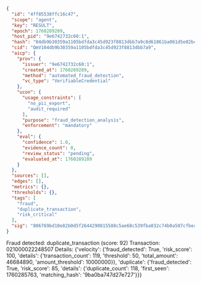```json
{
  "id": "4ff85538ffc16c47",
  "scope": "agent",
  "key": "RESULT",
  "epoch": 1760289289,
  "host_pid": "9e6742732c60:1",
  "hash": "04db9b30359a1105bdfda3c45d923f8813dbb7a9c8d61861ba061d5e02bcb8f8",
  "cid": "QmV104db9b30359a1105bdfda3c45d923f8813dbb7a9",
  "aicp": {
    "prov": {
      "issuer": "9e6742732c60:1",
      "created_at": 1760289289,
      "method": "automated_fraud_detection",
      "vc_type": "VerifiableCredential"
    },
    "ucon": {
      "usage_constraints": [
        "no_pii_export",
        "audit_required"
      ],
      "purpose": "fraud_detection_analysis",
      "enforcement": "mandatory"
    },
    "eval": {
      "confidence": 1.0,
      "evidence_count": 0,
      "review_status": "pending",
      "evaluated_at": 1760289289
    }
  },
  "sources": [],
  "edges": [],
  "metrics": {},
  "thresholds": {},
  "tags": [
    "fraud",
    "duplicate_transaction",
    "risk_critical"
  ],
  "sig": "806769bd10e82b0d5f2644290815588c5ae68c539fba032c74b0a507cfbeca17"
}
```

Fraud detected: duplicate_transaction (score: 92)
Transaction: 021000022248507
Details: {'velocity': {'fraud_detected': True, 'risk_score': 100, 'details': {'transaction_count': 119, 'threshold': 50, 'total_amount': 46684890, 'amount_threshold': 10000000}}, 'duplicate': {'fraud_detected': True, 'risk_score': 85, 'details': {'duplicate_count': 118, 'first_seen': 1760285763, 'matching_hash': '9ba0ba747d27e727'}}}